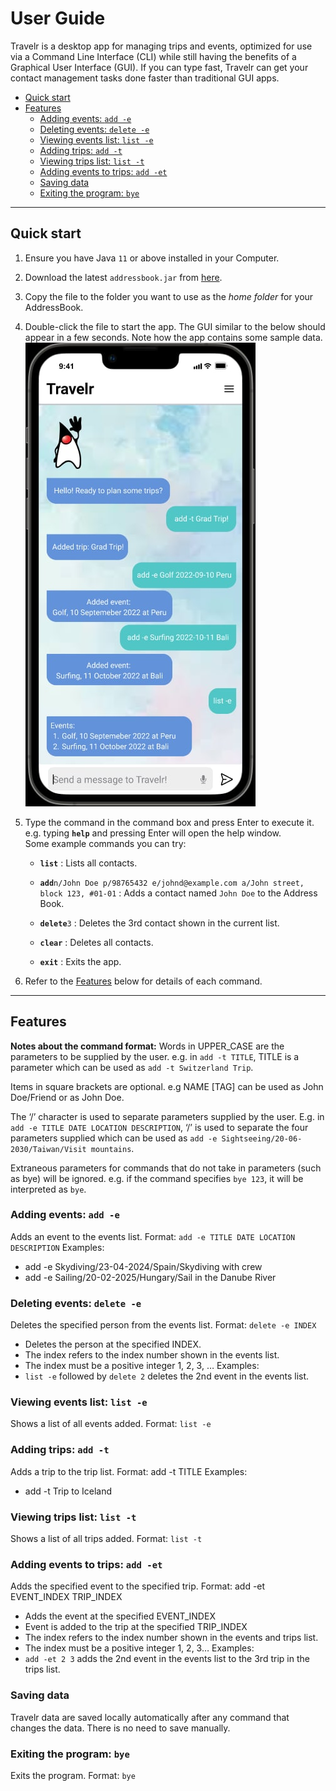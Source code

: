 # User Guide
Travelr is a desktop app for managing trips and events, optimized for use via a Command Line Interface (CLI) while still having the benefits of a Graphical User Interface (GUI). If you can type fast, Travelr can get your contact management tasks done faster than traditional GUI apps.
- [Quick start](#quick-start)
- [Features](#features)
   * [Adding events: `add -e`](#adding-events---add--e-)
   * [Deleting events: `delete -e`](#deleting-events---delete--e-)
   * [Viewing events list: `list -e`](#viewing-events-list---list--e-)
   * [Adding trips: `add -t`](#adding-trips---add--t-)
   * [Viewing trips list: `list -t`](#viewing-trips-list---list--t-)
   * [Adding events to trips: `add -et`](#adding-events-to-trips---add--et-)
   * [Saving data](#saving-data)
   * [Exiting the program: `bye`](#exiting-the-program---bye-)

--------------------------------------------------------------------------------------------------------------------

## Quick start

1. Ensure you have Java `11` or above installed in your Computer.
2. Download the latest `addressbook.jar` from [here](https://github.com/se-edu/addressbook-level3/releases).
3. Copy the file to the folder you want to use as the _home folder_ for your AddressBook.
4. Double-click the file to start the app. The GUI similar to the below should appear in a few seconds. Note how the app contains some sample data.<br>
   ![Ui](images/Ui.png)
5. Type the command in the command box and press Enter to execute it. e.g. typing **`help`** and pressing Enter will open the help window.<br>
   Some example commands you can try:

   * **`list`** : Lists all contacts.

   * **`add`**`n/John Doe p/98765432 e/johnd@example.com a/John street, block 123, #01-01` : Adds a contact named `John Doe` to the Address Book.

   * **`delete`**`3` : Deletes the 3rd contact shown in the current list.

   * **`clear`** : Deletes all contacts.

   * **`exit`** : Exits the app.
6. Refer to the [Features](#features) below for details of each command.

--------------------------------------------------------------------------------------------------------------------

## Features
**Notes about the command format:**
Words in UPPER_CASE are the parameters to be supplied by the user.
e.g. in `add -t TITLE`, TITLE is a parameter which can be used as `add -t Switzerland Trip`.

Items in square brackets are optional.
e.g NAME [TAG] can be used as John Doe/Friend or as John Doe.

The ‘/’ character is used to separate parameters supplied by the user.
E.g. in `add -e TITLE DATE LOCATION DESCRIPTION`, ‘/’ is used to separate the four parameters supplied which can be used as `add -e Sightseeing/20-06-2030/Taiwan/Visit mountains`.

Extraneous parameters for commands that do not take in parameters (such as bye) will be ignored.
e.g. if the command specifies `bye 123`, it will be interpreted as `bye`.

### Adding events: `add -e`
Adds an event to the events list.
Format: `add -e TITLE DATE LOCATION DESCRIPTION`
Examples:
- add -e Skydiving/23-04-2024/Spain/Skydiving with crew
- add -e Sailing/20-02-2025/Hungary/Sail in the Danube River

### Deleting events: `delete -e`
Deletes the specified person from the events list.
Format: `delete -e INDEX`
- Deletes the person at the specified INDEX.
- The index refers to the index number shown in the events list.
- The index must be a positive integer 1, 2, 3, …
Examples:
- `list -e` followed by `delete 2` deletes the 2nd event in the events list.

### Viewing events list: `list -e`
Shows a list of all events added.
Format: `list -e`

### Adding trips: `add -t`
Adds a trip to the trip list.
Format: add -t TITLE
Examples:
- add -t Trip to Iceland

### Viewing trips list: `list -t`
Shows a list of all trips added.
Format: `list -t`

### Adding events to trips: `add -et`
Adds the specified event to the specified trip.
Format: add -et EVENT_INDEX TRIP_INDEX
- Adds the event at the specified EVENT_INDEX
- Event is added to the trip at the specified TRIP_INDEX
- The index refers to the index number shown in the events and trips list.
- The index must be a positive integer 1, 2, 3…
Examples:
- `add -et 2 3` adds the 2nd event in the events list to the 3rd trip in the trips list.

### Saving data
Travelr data are saved locally automatically after any command that changes the data. There is no need to save manually.

### Exiting the program: `bye`
Exits the program.
Format: `bye`


